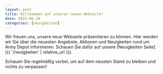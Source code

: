 ```yaml
---
layout: post
title: Willkommen auf unserer neuen Webseite!
date: 2025-06-29
categories: [neuigkeiten]
---
```


Wir freuen uns, unsere neue Webseite präsentieren zu können. Hier werden wir Sie über die neuesten Angebote, Aktionen und Neuigkeiten rund um Army Depot informieren. Schauen Sie dafür auf unsere [Neuigkeiten Seite]({{ '/neuigkeiten' | relative_url }}).

Schauen Sie regelmäßig vorbei, um auf dem neusten Stand zu bleiben und nichts zu verpassen!
